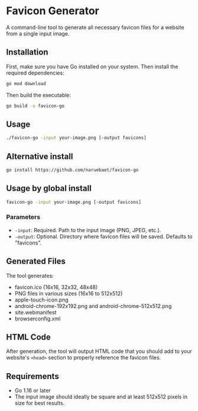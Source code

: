 # Favicon Generator

A command-line tool to generate all necessary favicon files for a website from a single input image.

## Installation

First, make sure you have Go installed on your system. Then install the required dependencies:

```bash
go mod download
```

Then build the executable:

```bash
go build -o favicon-go
```

## Usage

```bash
./favicon-go -input your-image.png [-output favicons]
```

## Alternative install
```bash
go install https://github.com/naruebaet/favicon-go
```

## Usage by global install
```bash
favicon-go -input your-image.png [-output favicons]
```

### Parameters

- `-input`: Required. Path to the input image (PNG, JPEG, etc.).
- `-output`: Optional. Directory where favicon files will be saved. Defaults to "favicons".

## Generated Files

The tool generates:

- favicon.ico (16x16, 32x32, 48x48)
- PNG files in various sizes (16x16 to 512x512)
- apple-touch-icon.png
- android-chrome-192x192.png and android-chrome-512x512.png
- site.webmanifest
- browserconfig.xml

## HTML Code

After generation, the tool will output HTML code that you should add to your website's `<head>` section to properly reference the favicon files.

## Requirements

- Go 1.16 or later
- The input image should ideally be square and at least 512x512 pixels in size for best results.
